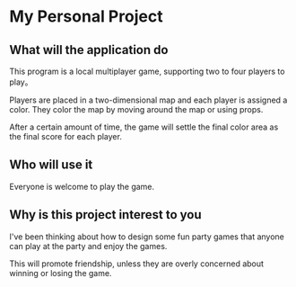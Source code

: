 # My Personal Project

## What will the application do

This program is a local multiplayer game, supporting two to four players to play。

Players are placed in a two-dimensional map and each player is assigned a color. 
They color the map by moving around the map or using props.

After a certain amount of time, the game will settle the final color area as the final score for each player.

## Who will use it

Everyone is welcome to play the game.

## Why is this project interest to you

I've been thinking about how to design some fun party games 
that anyone can play at the party and enjoy the games.

This will promote friendship, unless they are overly concerned about winning or losing the game.

